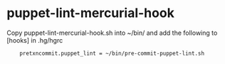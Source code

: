 puppet-lint-mercurial-hook
==========================

Copy puppet-lint-mercurial-hook.sh into ~/bin/ and add the following to [hooks] in .hg/hgrc

		pretxncommit.puppet_lint = ~/bin/pre-commit-puppet-lint.sh